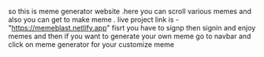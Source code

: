 so this is meme generator website .here you can scroll various memes and also you can get to make meme .
live project link is - "https://memeblast.netlify.app"
fisrt you have to signp then signin and enjoy memes and then if you want to generate your own meme go to navbar and click on meme generator for your customize meme
